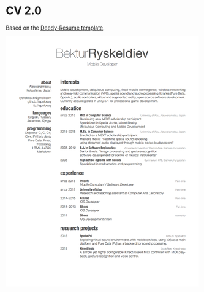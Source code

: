 # CV 2.0

Based on the [Deedy-Resume template](https://github.com/deedy/Deedy-Resume).

![Screenshot](https://raw.githubusercontent.com/Apolotary/cv/master/cv_screenshot.png)
